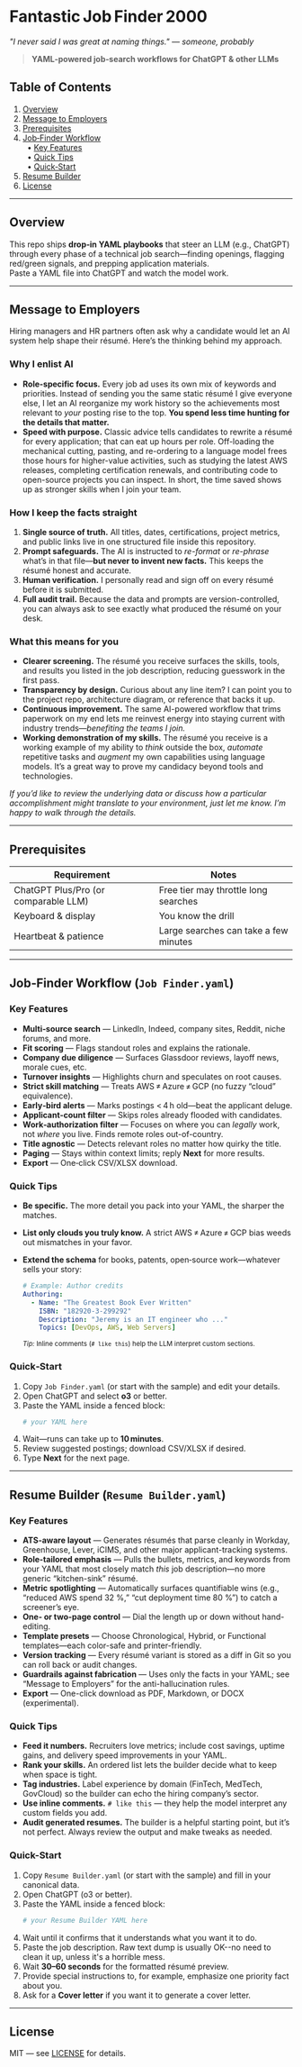 # Fantastic Job Finder 2000
*"I never said I was great at naming things." — someone, probably*

> **YAML‑powered job‑search workflows for ChatGPT & other LLMs**

## Table of Contents
1. [Overview](#overview)
2. [Message to Employers](#message-to-employers)
3. [Prerequisites](#prerequisites)
4. [Job‑Finder Workflow](#job-finder-workflow)  
   &nbsp;&nbsp;• [Key Features](#key-features)  
   &nbsp;&nbsp;• [Quick Tips](#quick-tips)  
   &nbsp;&nbsp;• [Quick‑Start](#quick-start)
5. [Resume Builder](#resume-builder)
6. [License](#license)

---

## Overview
This repo ships **drop‑in YAML playbooks** that steer an LLM (e.g., ChatGPT) through every phase of a technical job search—finding openings, flagging red/green signals, and prepping application materials.  
Paste a YAML file into ChatGPT and watch the model work.

---

## Message to Employers <a id="message-to-employers"></a>

Hiring managers and HR partners often ask why a candidate would let an AI system help
shape their résumé. Here’s the thinking behind my approach.

### Why I enlist AI

- **Role-specific focus.** Every job ad uses its own mix of keywords and priorities.
  Instead of sending you the same static résumé I give everyone else, I let an AI
  reorganize my work history so the achievements most relevant to *your* posting rise
  to the top. **You spend less time hunting for the details that matter.**
- **Speed with purpose.** Classic advice tells candidates to rewrite a résumé for every
  application; that can eat up hours per role. Off-loading the mechanical cutting,
  pasting, and re-ordering to a language model frees those hours for higher-value
  activities, such as studying the latest AWS releases, completing certification renewals, and
  contributing code to open-source projects you can inspect. In short, the time saved
  shows up as stronger skills when I join your team.

### How I keep the facts straight

1. **Single source of truth.** All titles, dates, certifications, project metrics, and
   public links live in one structured file inside this repository.
2. **Prompt safeguards.** The AI is instructed to *re-format* or *re-phrase* what’s in
   that file—**but never to invent new facts.** This keeps the résumé honest and
   accurate.
3. **Human verification.** I personally read and sign off on every résumé before it is
   submitted.
4. **Full audit trail.** Because the data and prompts are version-controlled, you can
   always ask to see exactly what produced the résumé on your desk.

### What this means for you

- **Clearer screening.** The résumé you receive surfaces the skills, tools, and results
  you listed in the job description, reducing guesswork in the first pass.
- **Transparency by design.** Curious about any line item? I can point you to the
  project repo, architecture diagram, or reference that backs it up.
- **Continuous improvement.** The same AI-powered workflow that trims paperwork on my
  end lets me reinvest energy into staying current with industry trends—*benefiting the
  teams I join.*
- **Working demonstration of my skills.** The résumé you receive is a working example
  of my ability to *think* outside the box, *automate* repetitive tasks and *augment* my own capabilities using
  language models. It’s a great way to prove my candidacy beyond tools and technologies.

*If you’d like to review the underlying data or discuss how a particular accomplishment
might translate to your environment, just let me know. I’m happy to walk through the
details.*

---

## Prerequisites
| Requirement | Notes |
|-------------|-------|
| ChatGPT Plus/Pro (or comparable LLM) | Free tier may throttle long searches |
| Keyboard & display | You know the drill |
| Heartbeat & patience | Large searches can take a few minutes |

---

## Job‑Finder Workflow (`Job Finder.yaml`) <a id="job-finder-workflow"></a>

### Key Features <a id="key-features"></a>
- **Multi‑source search** — LinkedIn, Indeed, company sites, Reddit, niche forums, and more.
- **Fit scoring** — Flags standout roles and explains the rationale.
- **Company due diligence** — Surfaces Glassdoor reviews, layoff news, morale cues, etc.
- **Turnover insights** — Highlights churn and speculates on root causes.
- **Strict skill matching** — Treats AWS ≠ Azure ≠ GCP (no fuzzy “cloud” equivalence).
- **Early‑bird alerts** — Marks postings < 4 h old—beat the applicant deluge.
- **Applicant‑count filter** — Skips roles already flooded with candidates.
- **Work‑authorization filter** — Focuses on where you can *legally* work, not *where* you live. Finds remote roles out-of-country.
- **Title agnostic** — Detects relevant roles no matter how quirky the title.
- **Paging** — Stays within context limits; reply **Next** for more results.
- **Export** — One‑click CSV/XLSX download.

### Quick Tips <a id="quick-tips"></a>

- **Be specific.** The more detail you pack into your YAML, the sharper the matches.
- **List only clouds you truly know.** A strict AWS ≠ Azure ≠ GCP bias weeds out mismatches in your favor.
- **Extend the schema** for books, patents, open‑source work—whatever sells your story:

  ~~~yaml
  # Example: Author credits
  Authoring:
    - Name: "The Greatest Book Ever Written"
      ISBN: "182920-3-299292"
      Description: "Jeremy is an IT engineer who ..."
      Topics: [DevOps, AWS, Web Servers]
  ~~~

  <sup>*Tip:* Inline comments (`# like this`) help the LLM interpret custom sections.</sup>

### Quick‑Start <a id="quick-start"></a>
1. Copy `Job Finder.yaml` (or start with the sample) and edit your details.
2. Open ChatGPT and select **o3** or better.
3. Paste the YAML inside a fenced block:
   ~~~yaml
   # your YAML here
   ~~~
4. Wait—runs can take up to **10 minutes**.
5. Review suggested postings; download CSV/XLSX if desired.
6. Type **Next** for the next page.

---

## Resume Builder (`Resume Builder.yaml`) <a id="resume-builder"></a>

### Key Features <a id="key-features-resume"></a>
- **ATS-aware layout** — Generates résumés that parse cleanly in Workday, Greenhouse, Lever, iCIMS, and other major applicant-tracking systems.
- **Role-tailored emphasis** — Pulls the bullets, metrics, and keywords from your YAML that most closely match *this* job description—no more generic “kitchen-sink” résumé.
- **Metric spotlighting** — Automatically surfaces quantifiable wins (e.g., “reduced AWS spend 32 %,” “cut deployment time 80 %”) to catch a screener’s eye.
- **One- or two-page control** — Dial the length up or down without hand-editing.
- **Template presets** — Choose Chronological, Hybrid, or Functional templates—each color-safe and printer-friendly.
- **Version tracking** — Every résumé variant is stored as a diff in Git so you can roll back or audit changes.
- **Guardrails against fabrication** — Uses only the facts in your YAML; see “Message to Employers” for the anti-hallucination rules.
- **Export** — One-click download as PDF, Markdown, or DOCX (experimental).

### Quick Tips <a id="quick-tips-resume"></a>
- **Feed it numbers.** Recruiters love metrics; include cost savings, uptime gains, and delivery speed improvements in your YAML.
- **Rank your skills.** An ordered list lets the builder decide what to keep when space is tight.
- **Tag industries.** Label experience by domain (FinTech, MedTech, GovCloud) so the builder can echo the hiring company’s sector.
- **Use inline comments.** `# like this` — they help the model interpret any custom fields you add.
- **Audit generated resumes.** The builder is a helpful starting point, but it’s not perfect. Always review the output and make tweaks as needed.

### Quick-Start <a id="quick-start-resume"></a>
1. Copy `Resume Builder.yaml` (or start with the sample) and fill in your canonical data.
2. Open ChatGPT (o3 or better).
3. Paste the YAML inside a fenced block:
   ~~~yaml
   # your Resume Builder YAML here
   ~~~  
4. Wait until it confirms that it understands what you want it to do.
5. Paste the job description. Raw text dump is usually OK--no need to clean it up, unless it's a horrible mess.
6. Wait **30–60 seconds** for the formatted résumé preview.
7. Provide special instructions to, for example, emphasize one priority fact about you.
8. Ask for a **Cover letter** if you want it to generate a cover letter.

---

## License <a id="license"></a>
MIT — see [LICENSE](LICENSE) for details.
